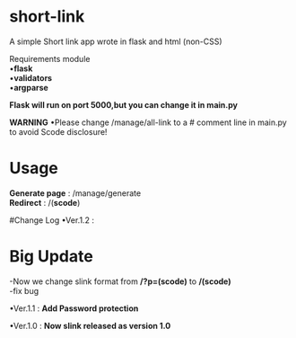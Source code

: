 # short-link
A simple Short link app wrote in flask and html (non-CSS)

Requirements module<br>
•**flask**<br>
•**validators**<br>
•**argparse**<br>

**Flask will run on port 5000,but you can change it in main.py**

**WARNING**
•Please change /manage/all-link to a # comment line in main.py to avoid Scode disclosure!

# Usage
**Generate page** : /manage/generate <br>
**Redirect** : /(**scode**)

#Change Log
•Ver.1.2 :
**<h1>Big Update</h1>**
-Now we change slink format from **/?p=(scode)** to **/(scode)<br>**
-fix bug<br>

•Ver.1.1 : **Add Password protection**<br>

•Ver.1.0 : **Now slink released as version 1.0**
